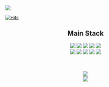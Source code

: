 <img src="https://capsule-render.vercel.app/api?type=waving&color=timeAuto&height=300&section=header&text=Bloxxom-Git&fontSize=90&fontColor=d6ace6" />




<!--
**Blossssom/Blossssom** is a ✨ _special_ ✨ repository because its `README.md` (this file) appears on your GitHub profile.

Here are some ideas to get you started:

- 🔭 I’m currently working on ...
- 🌱 I’m currently learning ...
- 👯 I’m looking to collaborate on ...
- 🤔 I’m looking for help with ...
- 💬 Ask me about ...
- 📫 How to reach me: ...
- 😄 Pronouns: ...
- ⚡ Fun fact: ...
-->

[![Hits](https://hits.seeyoufarm.com/api/count/incr/badge.svg?url=https%3A%2F%2Fgithub.com%2FBlossssom%2Fhit-counter&count_bg=%239772FB&title_bg=%23764AF1&icon=&icon_color=%23B28585&title=hits&edge_flat=true)](https://hits.seeyoufarm.com)

<h2 align="center">Main Stack</h2>

<div width="80%" align="center">
  <img src="https://img.shields.io/badge/JavaScript-%23F7DF1E?style=flat-square&logo=JavaScript&logoColor=white" />
  <img src="https://img.shields.io/badge/-React-%2361DAFB?style=flat-square&logoWidth=20&logo=React&logoColor=white" />
  <img src="https://img.shields.io/badge/-HTML-%23E34F26?style=flat-square&logoWidth=20&logo=HTML5&logoColor=white" />
  <img src="https://img.shields.io/badge/-CSS-%231572B6?style=flat-square&logoWidth=20&logo=CSS3&logoColor=white" />
  <img src="https://img.shields.io/badge/-nodeJS-%23339933?style=flat-square&logoWidth=20&logo=Node.js&logoColor=white" />
  <br>
  <img src="https://img.shields.io/badge/-typeScript-%233178C6?style=flat-square&logoWidth=20&logo=TypeScript&logoColor=white" />
  <img src="https://img.shields.io/badge/-Redux-%23764ABC?style=flat-square&logoWidth=20&logo=Redux&logoColor=white" />
  <img src="https://img.shields.io/badge/-Github-%23181717?style=flat-square&logoWidth=20&logo=GitHub&logoColor=white" />
  <img src="https://img.shields.io/badge/-Python-%233776AB?style=flat-square&logoWidth=20&logo=Python&logoColor=white" />
  <img src="https://img.shields.io/badge/-Styled--Component-%23DB7093?style=flat-square&logoWidth=20&logo=styled-components&logoColor=white" />
 </div>
 <br>
 <br>
 <br>
 
<div align="center">
  <img src="https://github-readme-stats.vercel.app/api?username=Blossssom&show_icons=true&theme=radical&cache_seconds=7200" />
  <br>
  <img src="https://github-readme-stats.vercel.app/api/top-langs/?username=Blossssom&layout=compact" />
</div>
